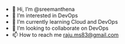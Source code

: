 - 👋 Hi, I’m @sreemanthena
- 👀 I’m interested in DevOps 
- 🌱 I’m currently learning Cloud and DevOps
- 💞️ I’m looking to collaborate on DevOps
- 📫 How to reach me raju.ms83@gmail.com

<!---
sreemanthena/sreemanthena is a ✨ special ✨ repository because its `README.md` (this file) appears on your GitHub profile.
You can click the Preview link to take a look at your changes.
--->
